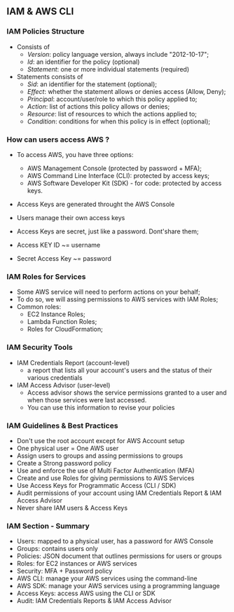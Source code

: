 ## IAM & AWS CLI

### IAM Policies Structure
- Consists of
  - *Version*: policy language version, always include "2012-10-17";
  - *Id*: an identifier for the policy (optional)
  - *Statement*: one or more individual statements (required)
- Statements consists of
  - *Sid*: an identifier for the statement (optional);
  - *Effect*: whether the statement allows or denies access (Allow, Deny);
  - *Principal*: account/user/role to which this policy applied to;
  - *Action*: list of actions this policy allows or denies;
  - *Resource*: list of resources to which the actions applied to;
  - *Condition*: conditions for when this policy is in effect (optional); 


### How can users access AWS ?
- To access AWS, you have three options:
  - AWS Management Console (protected by password + MFA);
  - AWS Command Line Interface (CLI): protected by access keys;
  - AWS Software Developer Kit (SDK) - for code: protected by access keys.

- Access Keys are generated throught the AWS Console
- Users manage their own access keys
- Access Keys are secret, just like a password. Dont'share them;
- Access KEY ID ~= username
- Secret Access Key ~= password


### IAM Roles for Services
- Some AWS service will need to perform actions on your behalf;
- To do so, we will assing permissions to AWS services with IAM Roles;
- Common roles:
  - EC2 Instance Roles;
  - Lambda Function Roles;
  - Roles for CloudFormation;

### IAM Security Tools
- IAM Credentials Report (account-level)
  - a report that lists all your account's users and the status of their various credentials
- IAM Access Advisor (user-level)
  - Access advisor shows the service permissions granted to a user and when those services were last accessed.
  - You can use this information to revise your policies

### IAM Guidelines & Best Practices
- Don't use the root account except for AWS Account setup
- One physical user = One AWS user
- Assign users to groups and assing permissions to groups
- Create a Strong password policy
- Use and enforce the use of Multi Factor Authentication (MFA)
- Create and use Roles for giving permissions to AWS Services
- Use Access Keys for Programmatic Access (CLI / SDK)
- Audit permissions of your account using IAM Credentials Report & IAM Access Advisor
- Never share IAM users & Access Keys


### IAM Section - Summary
- Users: mapped to a physical user, has a password for AWS Console
- Groups: contains users only
- Policies: JSON document that outlines permissions for users or groups
- Roles: for EC2 instances or AWS services
- Security: MFA + Password policy
- AWS CLI: manage your AWS services using the command-line
- AWS SDK: manage your AWS services using a programming language
- Access Keys: access AWS using the CLI or SDK
- Audit: IAM Credentials Reports & IAM Access Advisor



